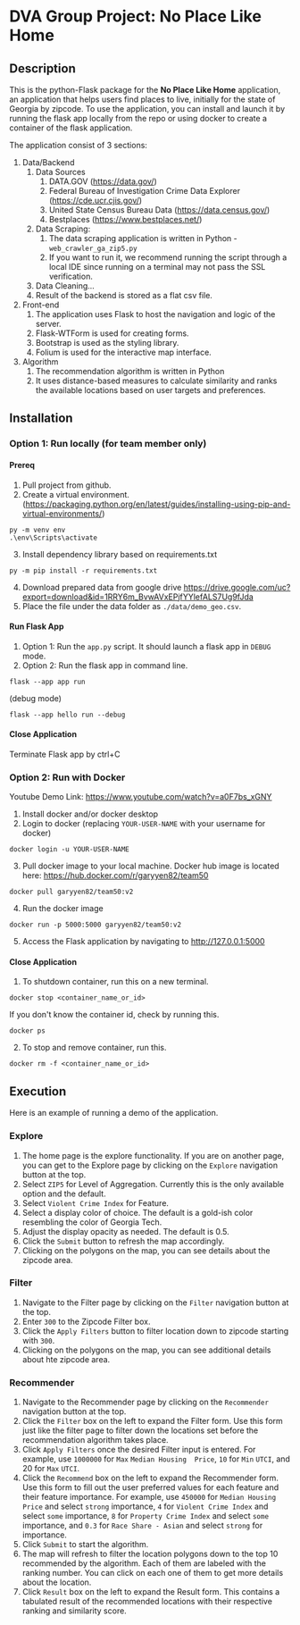 # DVA Group Project: No Place Like Home 
## Description
This is the python-Flask package for the **No Place Like Home** application, an application that helps users find 
places to live, initially for the state of Georgia by zipcode. To use the application, you can install and launch it by
running the flask app locally from the repo or using docker to create a container of the flask application.

The application consist of 3 sections:
1. Data/Backend
   1. Data Sources
      1. DATA.GOV (https://data.gov/)
      2. Federal Bureau of Investigation Crime Data Explorer (https://cde.ucr.cjis.gov/)
      3. United State Census Bureau Data (https://data.census.gov/)
      4. Bestplaces (https://www.bestplaces.net/)
   2. Data Scraping: 
      1. The data scraping application is written in Python - `web_crawler_ga_zip5.py`
      2. If you want to run it, we recommend running the script through a local IDE since running on a terminal may not pass the SSL verification.
   3. Data Cleaning...
   4. Result of the backend is stored as a flat csv file.
2. Front-end
   1. The application uses Flask to host the navigation and logic of the server.
   2. Flask-WTForm is used for creating forms.
   3. Bootstrap is used as the styling library.
   4. Folium is used for the interactive map interface.
3. Algorithm
   1. The recommendation algorithm is written in Python
   2. It uses distance-based measures to calculate similarity and ranks the available locations based 
on user targets and preferences.

## Installation
### Option 1: Run locally (for team member only)
#### Prereq
1. Pull project from github.
2. Create a virtual environment. (https://packaging.python.org/en/latest/guides/installing-using-pip-and-virtual-environments/)
```commandline
py -m venv env
.\env\Scripts\activate
```
3. Install dependency library based on requirements.txt
```commandline
py -m pip install -r requirements.txt
```
4. Download prepared data from google drive
https://drive.google.com/uc?export=download&id=1RRY6m_BvwAVxEPjfYYlefALS7Ug9fJda
7. Place the file under the data folder as `./data/demo_geo.csv`.

#### Run Flask App
1. Option 1: Run the `app.py` script. It should launch a flask app in ```DEBUG``` mode.
2. Option 2: Run the flask app in command line.
```commandline
flask --app app run
```
(debug mode)
```commandline
flask --app hello run --debug
```
#### Close Application
Terminate Flask app by ctrl+C
### Option 2: Run with Docker
Youtube Demo Link: https://www.youtube.com/watch?v=a0F7bs_xGNY
1. Install docker and/or docker desktop
2. Login to docker (replacing `YOUR-USER-NAME` with your username for docker)
```commandline
docker login -u YOUR-USER-NAME
```
3. Pull docker image to your local machine. Docker hub image is located here: https://hub.docker.com/r/garyyen82/team50 
```commandline
docker pull garyyen82/team50:v2
```
4. Run the docker image
```commandline
docker run -p 5000:5000 garyyen82/team50:v2
```
5. Access the Flask application by navigating to http://127.0.0.1:5000
#### Close Application
1. To shutdown container, run this on a new terminal.
```commandline
docker stop <container_name_or_id>
```
If you don't know the container id, check by running this.
```commandline
docker ps
```
2. To stop and remove container, run this.
```commandline
docker rm -f <container_name_or_id>
```
## Execution
Here is an example of running a demo of the application.
### Explore
1. The home page is the explore functionality. If you are on another page, you can get to the Explore page 
by clicking on the `Explore` navigation button at the top.
2. Select `ZIP5` for Level of Aggregation. Currently this is the only available option and the default.
3. Select `Violent Crime Index` for Feature.
4. Select a display color of choice. The default is a gold-ish color resembling the color of Georgia Tech.
5. Adjust the display opacity as needed. The default is 0.5.
6. Click the `Submit` button to refresh the map accordingly.
7. Clicking on the polygons on the map, you can see details about the zipcode area.
### Filter
1. Navigate to the Filter page by clicking on the `Filter` navigation button at the top.
2. Enter `300` to the Zipcode Filter box.
3. Click the `Apply Filters` button to filter location down to zipcode starting with `300`.
4. Clicking on the polygons on the map, you can see additional details about hte zipcode area.
### Recommender
1. Navigate to the Recommender page by clicking on the `Recommender` navigation button at the top.
2. Click the `Filter` box on the left to expand the Filter form. Use this form just like the filter page to
filter down the locations set before the recommendation algorithm takes place.
3. Click `Apply Filters` once the desired Filter input is entered. For example, use `1000000` for `Max` `Median Housing 
Price`, `10` for `Min` `UTCI`, and 20 for `Max` `UTCI`.
4. Click the `Recommend` box on the left to expand the Recommender form. Use this form to fill out the user preferred
values for each feature and their feature importance. For example, use `450000` for `Median Housing Price` and select
`strong` importance, `4` for `Violent Crime Index` and select `some` importance, `8` for `Property Crime Index` and 
select `some` importance, and `0.3` for `Race Share - Asian` and select `strong` for importance.
5. Click `Submit` to start the algorithm.
6. The map will refresh to filter the location polygons down to the top 10 recommended by the algorithm. Each of them
are labeled with the ranking number. You can click on each one of them to get more details about the location.
7. Click `Result` box on the left to expand the Result form. This contains a tabulated result of the recommended 
locations with their respective ranking and similarity score.




